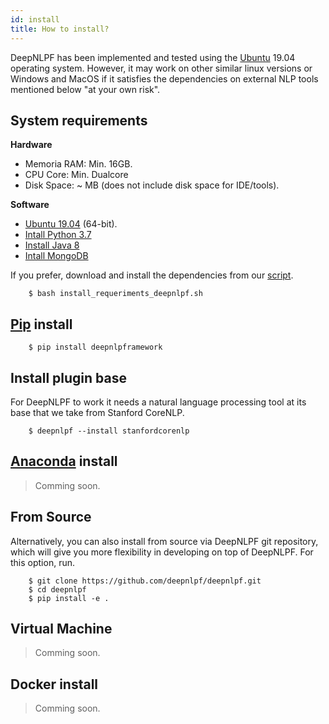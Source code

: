 ```yaml
---
id: install
title: How to install?
---
```


DeepNLPF has been implemented and tested using the [Ubuntu](https://ubuntu.com/) 19.04 operating system. However, it may work on other similar linux versions or Windows and MacOS if it satisfies the dependencies on external NLP tools mentioned below "at your own risk".

## System requirements
<b>Hardware</b>
* Memoria RAM: Min. 16GB.
* CPU Core: Min. Dualcore
* Disk Space: ~ MB (does not include disk space for IDE/tools).

<b>Software</b>
* [Ubuntu 19.04](https://ubuntu.com/) (64-bit).
* [Intall Python 3.7](https://linuxize.com/post/how-to-install-python-3-7-on-ubuntu-18-04/) 
* [Install Java 8](https://tecadmin.net/install-oracle-java-8-ubuntu-via-ppa/)
* [Intall MongoDB](https://docs.mongodb.com/manual/tutorial/install-mongodb-on-ubuntu/)

If you prefer, download and install the dependencies from our [script](https://github.com/deepnlpf/scripts-install/blob/master/script/install_requeriments_deepnlpf.sh).

        $ bash install_requeriments_deepnlpf.sh

## [Pip](https://pypi.org/project/pip/) install

        $ pip install deepnlpframework

## Install plugin base

For DeepNLPF to work it needs a natural language processing tool at its base that we take from Stanford CoreNLP.
        
        $ deepnlpf --install stanfordcorenlp

## [Anaconda](https://www.anaconda.com/) install

> Comming soon.

## From Source
Alternatively, you can also install from source via DeepNLPF git repository, which will give you more flexibility in developing on top of DeepNLPF. For this option, run.

        $ git clone https://github.com/deepnlpf/deepnlpf.git
        $ cd deepnlpf
        $ pip install -e .

## Virtual Machine

> Comming soon.

## Docker install

> Comming soon.

